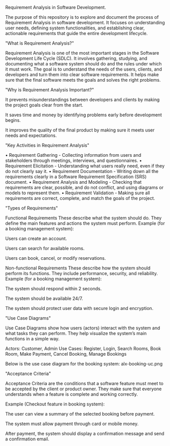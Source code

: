 Requirement Analysis in Software Development.

The purpose of this repository is to explore and document the process of Requirement Analysis in software development. It focuses on understanding user needs, defining system functionalities, and establishing clear, actionable requirements that guide the entire development lifecycle.

"What is Requirement Analysis?"

Requirement Analysis is one of the most important stages in the Software Development Life Cycle (SDLC). It involves gathering, studying, and documenting what a software system should do and the rules under which it must work. The goal is to understand the needs of the users, clients, and developers and turn them into clear software requirements. It helps make sure that the final software meets the goals and solves the right problems.

"Why is Requirement Analysis Important?"

It prevents misunderstandings between developers and clients by making the project goals clear from the start.

It saves time and money by identifying problems early before development begins.

It improves the quality of the final product by making sure it meets user needs and expectations.

"Key Activities in Requirement Analysis"

• Requirement Gathering - Collecting information from users and stakeholders through meetings, interviews, and questionnaires.
• Requirement Elicitation - Understanding what users really need, even if they do not clearly say it.
• Requirement Documentation - Writing down all the requirements clearly in a Software Requirement Specification (SRS) document.
• Requirement Analysis and Modeling - Checking that requirements are clear, possible, and do not conflict, and using diagrams or models to represent them.
• Requirement Validation - Making sure all requirements are correct, complete, and match the goals of the project.

"Types of Requirements"

Functional Requirements
These describe what the system should do. They define the main features and actions the system must perform.
Example (for a booking management system):

Users can create an account.

Users can search for available rooms.

Users can book, cancel, or modify reservations.

Non-functional Requirements
These describe how the system should perform its functions. They include performance, security, and reliability.
Example (for a booking management system):

The system should respond within 2 seconds.

The system should be available 24/7.

The system should protect user data with secure login and encryption.

"Use Case Diagrams"

Use Case Diagrams show how users (actors) interact with the system and what tasks they can perform. They help visualize the system’s main functions in a simple way.

Actors: Customer, Admin
Use Cases: Register, Login, Search Rooms, Book Room, Make Payment, Cancel Booking, Manage Bookings

Below is the use case diagram for the booking system:
alx-booking-uc.png

"Acceptance Criteria"

Acceptance Criteria are the conditions that a software feature must meet to be accepted by the client or product owner. They make sure that everyone understands when a feature is complete and working correctly.

Example (Checkout feature in booking system):

The user can view a summary of the selected booking before payment.

The system must allow payment through card or mobile money.

After payment, the system should display a confirmation message and send a confirmation email.
